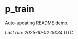 # p_train

Auto-updating README demo.

<!--START_SECTION:status-->
_Last run: 2025-10-02 06:34 UTC_
<!--END_SECTION:status-->
































































































































































































































































































































































































































































































































































































































































































































































































































































































































